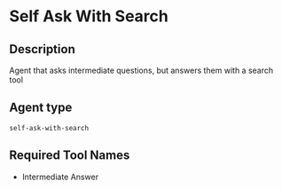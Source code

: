 # Self Ask With Search

## Description

Agent that asks intermediate questions, but answers them with a search tool

## Agent type

`self-ask-with-search`

## Required Tool Names

- Intermediate Answer
